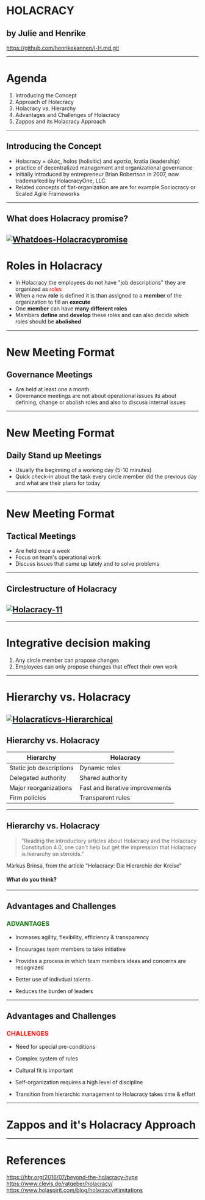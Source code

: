 # HOLACRACY
## by Julie and Henrike

https://github.com/henrikekannen/j-H.md.git

---
# Agenda
1. Introducing the Concept
2. Approach of Holacracy 
3. Holacracy vs. Hierarchy 
4. Advantages and Challenges of Holacracy 
5. Zappos and its Holacracy Approach

---
## Introducing the Concept
- Holacracy = ὁλός, holos (holisitic) and κρατία, kratía (leadership)
- practice of decentralized management and organizational governance 
- Initially introduced by entrepreneur Brian Robertson in 2007, now trademarked by HolacracyOne, LLC
- Related concepts of flat-organization are are for example Sociocracy or Scaled Agile Frameworks 


---
## What does Holacracy promise?
<a href="https://ibb.co/y0b0LT5"><img src="https://i.ibb.co/jh1h7KG/Whatdoes-Holacracypromise.jpg" alt="Whatdoes-Holacracypromise" border="0"></a>
---
# Roles in Holacracy

- In Holacracy the employees do not have "job descriptions" they are organized as <span style="color:red">roles</span>
- When a new **role** is defined it is than assigned to a **member** of the organization to fill an **execute**
- One **member** can have **many different roles**
- Members **define** and **develop** these roles and can also decide which roles should be **abolished**

---
# New Meeting Format 
## Governance Meetings
- Are held at least one a month 
- Governance meetings are not about operational issues its about defining, change or abolish roles and also to discuss internal issues

---

# New Meeting Format 
## Daily Stand up Meetings 
- Usually the beginning of a working day (5-10 minutes)
- Quick check-in about the task every circle member did the previous day and what are their plans for today 

---

# New Meeting Format 
## Tactical Meetings
- Are held once a week 
- Focus on team's operational work 
- Discuss issues that came up lately and to solve problems 
---
## Circlestructure of Holacracy
<a href="https://ibb.co/MN3Qp3Q"><img src="https://i.ibb.co/RHVdPVd/Holacracy-11.jpg" alt="Holacracy-11" border="0"></a>
---
---
# Integrative decision making 

1. Any circle member can propose changes 
2. Employees can only propose changes that effect their own work 

---
# Hierarchy vs. Holacracy
<a href="https://ibb.co/47XLrDV"><img src="https://i.ibb.co/9N105fr/Holacraticvs-Hierarchical.jpg" alt="Holacraticvs-Hierarchical" border="0"></a>
---

## Hierarchy vs. Holacracy

| Hierarchy                   | Holacracy                       |
| --------------------------- | ------------------------------- |
| Static job descriptions     | Dynamic roles                   |
| Delegated authority         | Shared authority                | 
| Major reorganizations       | Fast and iterative improvements |
| Firm policies               | Transparent rules               |

---
## Hierarchy vs. Holacracy
> "Reading the introductory articles about Holacracy and the Holacracy Constitution 4.0, one can't help but get the impression that Holacracy is hierarchy on steroids." 

Markus Brinsa, from the article "Holacracy: Die Hierarchie der Kreise"

#### What do you think? 
---
## Advantages and Challenges
### <span style="color:green;">ADVANTAGES</span>

- Increases agility, flexibility, efficiency & transparency

- Encourages team members to take initiative

- Provides a process in which team members ideas and concerns are recognized

- Better use of indivdual talents

- Reduces the burden of leaders

--- 

## Advantages and Challenges
### <span style="color:red;">CHALLENGES</span>

- Need for special pre-conditions

- Complex system of rules

- Cultural fit is important

- Self-organization requires a high level of discipline

- Transition from hierarchic management to Holacracy takes time & effort

---

# Zappos and it's Holacracy Approach

---

# References
https://hbr.org/2016/07/beyond-the-holacracy-hype
https://www.clevis.de/ratgeber/holacracy/
https://www.holaspirit.com/blog/holacracy#limitations
